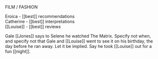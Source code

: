 FILM / FASHION  
  
Eroica - [[best]] recommendations  
Catherine - [[best]] interpretations  
[[Louise]] - [[best]] reviews  

Gale [[Jones]] says to Selene he watched The Matrix. Specify not when, and specify not that Gale and [[Louise]] went to see it on his birthday, the day before he ran away. Let it be implied. Say he took [[Louise]] out for a fun [[night]].